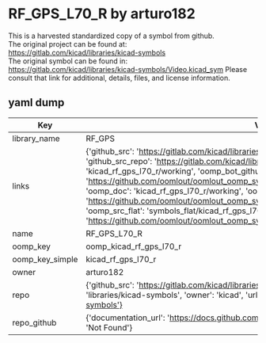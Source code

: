 # RF_GPS_L70_R by arturo182  
This is a harvested standardized copy of a symbol from github.  
The original project can be found at:  
https://gitlab.com/kicad/libraries/kicad-symbols  
The original symbol can be found in:
https://gitlab.com/kicad/libraries/kicad-symbols/Video.kicad_sym
Please consult that link for additional, details, files, and license information.  
## yaml dump  
| Key | Value |  
| --- | --- |  
| library_name | RF_GPS |  
| links | {'github_src': 'https://gitlab.com/kicad/libraries/kicad-symbols/Video.kicad_sym', 'github_src_repo': 'https://gitlab.com/kicad/libraries/kicad-symbols', 'oomp_bot': 'kicad_rf_gps_l70_r/working', 'oomp_bot_github': 'https://github.com/oomlout/oomlout_oomp_symbol_bot/tree/main/kicad_rf_gps_l70_r/working', 'oomp_doc': 'kicad_rf_gps_l70_r/working', 'oomp_doc_github': 'https://github.com/oomlout/oomlout_oomp_symbol_doc/tree/main/kicad_rf_gps_l70_r/working', 'oomp_src_flat': 'symbols_flat/kicad_rf_gps_l70_r/working', 'oomp_src_flat_github': 'https://github.com/oomlout/oomlout_oomp_symbol_src/tree/main/kicad_rf_gps_l70_r/working'} |  
| name | RF_GPS_L70_R |  
| oomp_key | oomp_kicad_rf_gps_l70_r |  
| oomp_key_simple | kicad_rf_gps_l70_r |  
| owner | arturo182 |  
| repo | {'github_src': 'https://gitlab.com/kicad/libraries/kicad-symbols/Video.kicad_sym', 'name': 'libraries/kicad-symbols', 'owner': 'kicad', 'url': 'https://gitlab.com/kicad/libraries/kicad-symbols'} |  
| repo_github | {'documentation_url': 'https://docs.github.com/rest/repos/repos#get-a-repository', 'message': 'Not Found'} |  

